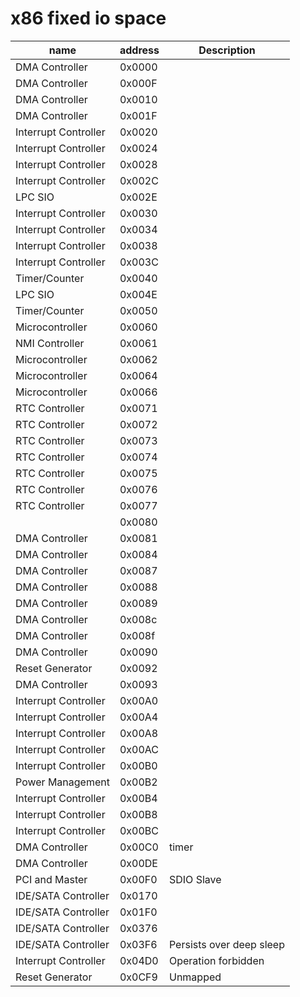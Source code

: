 # x86 fixed io space 



| name                 | address | Description              |
| -------------------- | ------- | ------------------------ |
| DMA Controller       | 0x0000  |                          |
| DMA Controller       | 0x000F  |                          |
| DMA Controller       | 0x0010  |                          |
| DMA Controller       | 0x001F  |                          |
| Interrupt Controller | 0x0020  |                          |
| Interrupt Controller | 0x0024  |                          |
| Interrupt Controller | 0x0028  |                          |
| Interrupt Controller | 0x002C  |                          |
| LPC SIO              | 0x002E  |                          |
| Interrupt Controller | 0x0030  |                          |
| Interrupt Controller | 0x0034  |                          |
| Interrupt Controller | 0x0038  |                          |
| Interrupt Controller | 0x003C  |                          |
| Timer/Counter        | 0x0040  |                          |
| LPC SIO              | 0x004E  |                          |
| Timer/Counter        | 0x0050  |                          |
| Microcontroller      | 0x0060  |                          |
| NMI Controller       | 0x0061  |                          |
| Microcontroller      | 0x0062  |                          |
| Microcontroller      | 0x0064  |                          |
| Microcontroller      | 0x0066  |                          |
| RTC Controller       | 0x0071  |                          |
| RTC Controller       | 0x0072  |                          |
| RTC Controller       | 0x0073  |                          |
| RTC Controller       | 0x0074  |                          |
| RTC Controller       | 0x0075  |                          |
| RTC Controller       | 0x0076  |                          |
| RTC Controller       | 0x0077  |                          |
|                      | 0x0080  |                          |
| DMA Controller       | 0x0081  |                          |
| DMA Controller       | 0x0084  |                          |
| DMA Controller       | 0x0087  |                          |
| DMA Controller       | 0x0088  |                          |
| DMA Controller       | 0x0089  |                          |
| DMA Controller       | 0x008c  |                          |
| DMA Controller       | 0x008f  |                          |
| DMA Controller       | 0x0090  |                          |
| Reset Generator      | 0x0092  |                          |
| DMA Controller       | 0x0093  |                          |
| Interrupt Controller | 0x00A0  |                          |
| Interrupt Controller | 0x00A4  |                          |
| Interrupt Controller | 0x00A8  |                          |
| Interrupt Controller | 0x00AC  |                          |
| Interrupt Controller | 0x00B0  |                          |
| Power Management     | 0x00B2  |                          |
| Interrupt Controller | 0x00B4  |                          |
| Interrupt Controller | 0x00B8  |                          |
| Interrupt Controller | 0x00BC  |                          |
| DMA Controller       | 0x00C0  | timer                    |
| DMA Controller       | 0x00DE  |                          |
| PCI and Master       | 0x00F0  | SDIO Slave               |
| IDE/SATA Controller  | 0x0170  |                          |
| IDE/SATA Controller  | 0x01F0  |                          |
| IDE/SATA Controller  | 0x0376  |                          |
| IDE/SATA Controller  | 0x03F6  | Persists over deep sleep |
| Interrupt Controller | 0x04D0  | Operation forbidden      |
| Reset Generator      | 0x0CF9  | Unmapped                 |

